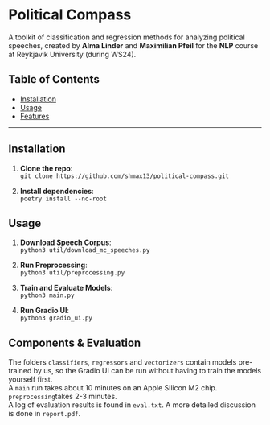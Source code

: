 # Political Compass

A toolkit of classification and regression methods for analyzing political speeches, created by **Alma Linder** and **Maximilian Pfeil** for the **NLP** course at Reykjavik University (during WS24).

## Table of Contents
- [Installation](#installation)
- [Usage](#usage)
- [Features](#features)

---

## Installation

1. **Clone the repo**:  
   `git clone https://github.com/shmax13/political-compass.git`

2. **Install dependencies**:  
   `poetry install --no-root`

## Usage

1. **Download Speech Corpus**:  
   `python3 util/download_mc_speeches.py`

2. **Run Preprocessing**:  
   `python3 util/preprocessing.py`

3. **Train and Evaluate Models**:  
   `python3 main.py`

4. **Run Gradio UI**:  
   `python3 gradio_ui.py`

## Components & Evaluation

The folders `classifiers`, `regressors` and `vectorizers` contain models pre-trained by us, so the Gradio UI can be run without having to train the models yourself first.  
A `main` run takes about 10 minutes on an Apple Silicon M2 chip. `preprocessing`takes 2-3 minutes.  
A log of evaluation results is found in `eval.txt`. A more detailed discussion is done in `report.pdf`. 